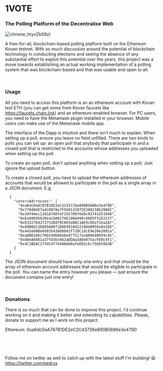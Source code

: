 # 1VOTE
### The Polling Platform of the Decentralise Web  

![chrome_htyvZbS9zI](https://user-images.githubusercontent.com/76642653/160803618-3d179c79-a5b9-46f8-b093-b1a415e2e91e.png)



A free-for-all, blockchain-based polling platform built on the Ethereum Kovan testnet. With so much discussion around the potential of blockchain technology in conducting elections and seeing the absence of any substantial effort to exploit this potential over the years, this project was a move towards establishing an actual working implementation of a polling system that was blockchain-based and that was usable and open to all.  


&nbsp;
&nbsp;
### Usage  

All you need to access this platform is an an ethereum account with Kovan test ETH (you can get some from Kovan faucets like https://faucets.chain.link) and an ethereum-enabled browser. For PC users, you need to have the Metamask plugin installed in your browser. Mobile users can make use of the Metamask mobile app.

The interface of the Dapp is intuitive and there isn't much to explain. When setting up a poll, ensure you leave no field unfilled. There are two kinds to polls you can set up: an open poll that anybody that participate in and a closed poll that is restricted to the accounts whose addresses you uploaded when setting up the poll.

To create an open poll, don't upload anything when setting up a poll. Just ignore the upload button.

To create a closed poll, you have to upload the ethereum addresses of accounts that would be allowed to participate in the poll as a single array in a JSON document. E.g.  

```
  {
    "votersAdrresses": [
      "0xa6dcDeA787B1DE2eC2C43726e890B5686e3e479D",
      "0x77040d57a4C0878e7F5b0132075E398238E29802",
      "0x34fd4ec1281A76D7eF102709f6eDc93741d51948",
      "0xEa60695620eaC0A8274E106A498c4805F51E2227",
      "0x6332764372752Bd79C003eD8C1AE9cD6af2ea2A7",
      "0x89B0d11D895608f1D883010d221084095Ee9a1E6",
      "0x442e00Be0d03543bD6D43f72DC1dcE9e20e2091a",
      "0xa0BD1A6c76D240b0da6ed77517acA06640959c45",
      "0x80eA0401a37fd3bc662aDDAa5A0e075acFE0c4f1",
      "0x4C1B5AC2734C4f74480Ad6efeD93c6c75EbF8A3B"
    ]
  }
```  


The JSON document should have only one entry and that should be the array of ethereum account addresses that would be eligible to participate in the poll. You can name the entry however you please — just ensure the document contains just one entry!


&nbsp;
&nbsp;
### Donations  

There is so much that can be done to improve this project. I'd continue working on it and making it better and extending its capabilities. Please, donate to support me as I work on this project.

Ethereum: 0xa6dcDeA787B1DE2eC2C43726e890B5686e3e479D


<pre>



</pre>
Follow me on twitter as well to catch up with the latest stuff I'm building! :smiley: &nbsp;
https://twitter.com/eedrxs
